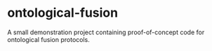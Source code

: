 ontological-fusion
==================

A small demonstration project containing proof-of-concept code for ontological fusion protocols.